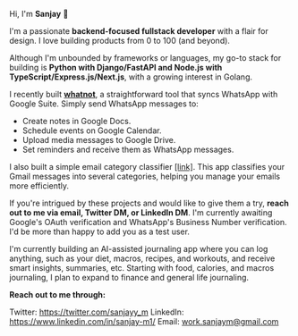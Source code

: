 
Hi, I'm **Sanjay** 👋

I'm a passionate **backend-focused fullstack developer** with a flair for design. I love building products from 0 to 100 (and beyond).

Although I'm unbounded by frameworks or languages, my go-to stack for building is **Python with Django/FastAPI and Node.js with TypeScript/Express.js/Next.js**, with a growing interest in Golang.

I recently built **[whatnot](https://whatnotapp.xyz/)**, a straightforward tool that syncs WhatsApp with Google Suite. Simply send WhatsApp messages to:
- Create notes in Google Docs.
- Schedule events on Google Calendar.
- Upload media messages to Google Drive.
- Set reminders and receive them as WhatsApp messages.

I also built a simple email category classifier [[link]](https://sortmail.vercel.app/). This app classifies your Gmail messages into several categories, helping you manage your emails more efficiently.

If you're intrigued by these projects and would like to give them a try, **reach out to me via email, Twitter DM, or LinkedIn DM**. I'm currently awaiting Google's OAuth verification and WhatsApp's Business Number verification. 
I'd be more than happy to add you as a test user.

I'm currently building an AI-assisted journaling app where you can log anything, such as your diet, macros, recipes, and workouts, and receive smart insights, summaries, etc. Starting with food, calories, and macros journaling, I plan to expand to finance and general life journaling.

**Reach out to me through:**

Twitter: https://twitter.com/sanjayy_m
LinkedIn: https://www.linkedin.com/in/sanjay-m1/
Email: work.sanjaym@gmail.com
